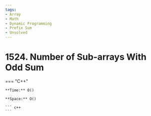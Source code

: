 ```yaml
---
tags:
- Array
- Math
- Dynamic Programming
- Prefix Sum
- Unsolved
---
```



# 1524. Number of Sub-arrays With Odd Sum

=== "C++"

    **Time:** O()

    **Space:** O()

    ``` c++
    ```
